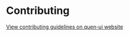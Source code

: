 # Contributing

[View contributing guidelines on quen-ui website](https://quen-ui.github.io/quen-ui/guides/contributing/)
